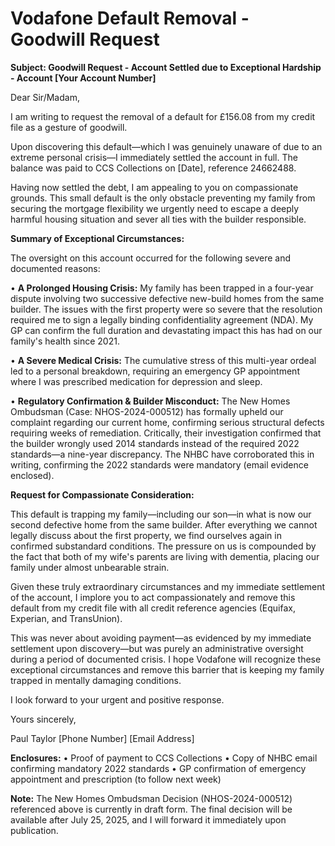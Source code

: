 # Vodafone Default Removal - Goodwill Request

**Subject: Goodwill Request - Account Settled due to Exceptional Hardship - Account [Your Account Number]**

Dear Sir/Madam,

I am writing to request the removal of a default for £156.08 from my credit file as a gesture of goodwill.

Upon discovering this default—which I was genuinely unaware of due to an extreme personal crisis—I immediately settled the account in full. The balance was paid to CCS Collections on [Date], reference 24662488.

Having now settled the debt, I am appealing to you on compassionate grounds. This small default is the only obstacle preventing my family from securing the mortgage flexibility we urgently need to escape a deeply harmful housing situation and sever all ties with the builder responsible.

**Summary of Exceptional Circumstances:**

The oversight on this account occurred for the following severe and documented reasons:

• **A Prolonged Housing Crisis:** My family has been trapped in a four-year dispute involving two successive defective new-build homes from the same builder. The issues with the first property were so severe that the resolution required me to sign a legally binding confidentiality agreement (NDA). My GP can confirm the full duration and devastating impact this has had on our family's health since 2021.

• **A Severe Medical Crisis:** The cumulative stress of this multi-year ordeal led to a personal breakdown, requiring an emergency GP appointment where I was prescribed medication for depression and sleep.

• **Regulatory Confirmation & Builder Misconduct:** The New Homes Ombudsman (Case: NHOS-2024-000512) has formally upheld our complaint regarding our current home, confirming serious structural defects requiring weeks of remediation. Critically, their investigation confirmed that the builder wrongly used 2014 standards instead of the required 2022 standards—a nine-year discrepancy. The NHBC have corroborated this in writing, confirming the 2022 standards were mandatory (email evidence enclosed).

**Request for Compassionate Consideration:**

This default is trapping my family—including our son—in what is now our second defective home from the same builder. After everything we cannot legally discuss about the first property, we find ourselves again in confirmed substandard conditions. The pressure on us is compounded by the fact that both of my wife's parents are living with dementia, placing our family under almost unbearable strain.

Given these truly extraordinary circumstances and my immediate settlement of the account, I implore you to act compassionately and remove this default from my credit file with all credit reference agencies (Equifax, Experian, and TransUnion).

This was never about avoiding payment—as evidenced by my immediate settlement upon discovery—but was purely an administrative oversight during a period of documented crisis. I hope Vodafone will recognize these exceptional circumstances and remove this barrier that is keeping my family trapped in mentally damaging conditions.

I look forward to your urgent and positive response.

Yours sincerely,

Paul Taylor
[Phone Number]
[Email Address]

**Enclosures:**
• Proof of payment to CCS Collections
• Copy of NHBC email confirming mandatory 2022 standards
• GP confirmation of emergency appointment and prescription (to follow next week)

**Note:** The New Homes Ombudsman Decision (NHOS-2024-000512) referenced above is currently in draft form. The final decision will be available after July 25, 2025, and I will forward it immediately upon publication.